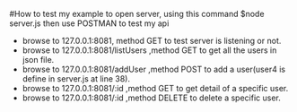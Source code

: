 #How to test my example
to open server, using this command
$node server.js
then use POSTMAN to test my api
+ browse to 127.0.0.1:8081, method GET to test server is listening or not.
+ browse to 127.0.0.1:8081/listUsers ,method GET to get all the users in json file.
+ browse to 127.0.0.1:8081/addUser ,method POST to add a user(user4 is define in server.js at line 38).
+ browse to 127.0.0.1:8081/:id ,method GET to get detail of a specific user.
+ browse to 127.0.0.1:8081/:id ,method DELETE to delete a specific user.